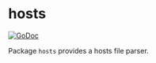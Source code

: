 # hosts 
[![GoDoc](https://godoc.org/github.com/ksinica/hosts?status.svg)](https://godoc.org/github.com/ksinica/hosts)

Package `hosts` provides a hosts file parser.